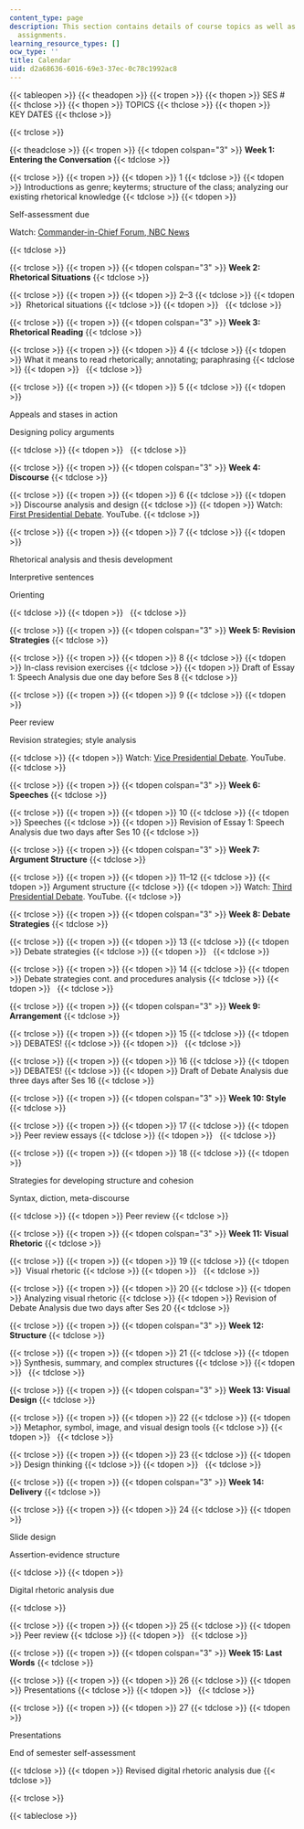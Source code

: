 ```yaml
---
content_type: page
description: This section contains details of course topics as well as key dates for
  assignments.
learning_resource_types: []
ocw_type: ''
title: Calendar
uid: d2a68636-6016-69e3-37ec-0c78c1992ac8
---
```


{{< tableopen >}}
{{< theadopen >}}
{{< tropen >}}
{{< thopen >}}
SES #
{{< thclose >}}
{{< thopen >}}
TOPICS
{{< thclose >}}
{{< thopen >}}
KEY DATES
{{< thclose >}}

{{< trclose >}}

{{< theadclose >}}
{{< tropen >}}
{{< tdopen colspan="3" >}}
**Week 1: Entering the Conversation**
{{< tdclose >}}

{{< trclose >}}
{{< tropen >}}
{{< tdopen >}}
1
{{< tdclose >}}
{{< tdopen >}}
Introductions as genre; keyterms; structure of the class; analyzing our existing rhetorical knowledge
{{< tdclose >}}
{{< tdopen >}}


Self-assessment due

Watch: [Commander-in-Chief Forum, NBC News](http://www.nbcnews.com/storyline/commander-in-chief-forum)


{{< tdclose >}}

{{< trclose >}}
{{< tropen >}}
{{< tdopen colspan="3" >}}
**Week 2: Rhetorical Situations**
{{< tdclose >}}

{{< trclose >}}
{{< tropen >}}
{{< tdopen >}}
2–3
{{< tdclose >}}
{{< tdopen >}}
 Rhetorical situations
{{< tdclose >}}
{{< tdopen >}}
 
{{< tdclose >}}

{{< trclose >}}
{{< tropen >}}
{{< tdopen colspan="3" >}}
**Week 3: Rhetorical Reading**
{{< tdclose >}}

{{< trclose >}}
{{< tropen >}}
{{< tdopen >}}
4
{{< tdclose >}}
{{< tdopen >}}
What it means to read rhetorically; annotating; paraphrasing
{{< tdclose >}}
{{< tdopen >}}
 
{{< tdclose >}}

{{< trclose >}}
{{< tropen >}}
{{< tdopen >}}
5
{{< tdclose >}}
{{< tdopen >}}


Appeals and stases in action

Designing policy arguments


{{< tdclose >}}
{{< tdopen >}}
 
{{< tdclose >}}

{{< trclose >}}
{{< tropen >}}
{{< tdopen colspan="3" >}}
**Week 4: Discourse**
{{< tdclose >}}

{{< trclose >}}
{{< tropen >}}
{{< tdopen >}}
6
{{< tdclose >}}
{{< tdopen >}}
Discourse analysis and design
{{< tdclose >}}
{{< tdopen >}}
Watch: [First Presidential Debate](https://youtu.be/855Am6ovK7s). YouTube.
{{< tdclose >}}

{{< trclose >}}
{{< tropen >}}
{{< tdopen >}}
7
{{< tdclose >}}
{{< tdopen >}}


Rhetorical analysis and thesis development

Interpretive sentences

Orienting


{{< tdclose >}}
{{< tdopen >}}
 
{{< tdclose >}}

{{< trclose >}}
{{< tropen >}}
{{< tdopen colspan="3" >}}
**Week 5: Revision Strategies**
{{< tdclose >}}

{{< trclose >}}
{{< tropen >}}
{{< tdopen >}}
8
{{< tdclose >}}
{{< tdopen >}}
In-class revision exercises
{{< tdclose >}}
{{< tdopen >}}
Draft of Essay 1: Speech Analysis due one day before Ses 8
{{< tdclose >}}

{{< trclose >}}
{{< tropen >}}
{{< tdopen >}}
9
{{< tdclose >}}
{{< tdopen >}}


Peer review

Revision strategies; style analysis


{{< tdclose >}}
{{< tdopen >}}
Watch: [Vice Presidential Debate](https://youtu.be/mVXqNcW_-HA). YouTube.
{{< tdclose >}}

{{< trclose >}}
{{< tropen >}}
{{< tdopen colspan="3" >}}
**Week 6: Speeches**
{{< tdclose >}}

{{< trclose >}}
{{< tropen >}}
{{< tdopen >}}
10
{{< tdclose >}}
{{< tdopen >}}
Speeches
{{< tdclose >}}
{{< tdopen >}}
Revision of Essay 1: Speech Analysis due two days after Ses 10
{{< tdclose >}}

{{< trclose >}}
{{< tropen >}}
{{< tdopen colspan="3" >}}
**Week 7: Argument Structure**
{{< tdclose >}}

{{< trclose >}}
{{< tropen >}}
{{< tdopen >}}
11–12
{{< tdclose >}}
{{< tdopen >}}
Argument structure
{{< tdclose >}}
{{< tdopen >}}
Watch: [Third Presidential Debate](https://youtu.be/smkyorC5qwc). YouTube.
{{< tdclose >}}

{{< trclose >}}
{{< tropen >}}
{{< tdopen colspan="3" >}}
**Week 8: Debate Strategies**
{{< tdclose >}}

{{< trclose >}}
{{< tropen >}}
{{< tdopen >}}
13
{{< tdclose >}}
{{< tdopen >}}
Debate strategies
{{< tdclose >}}
{{< tdopen >}}
 
{{< tdclose >}}

{{< trclose >}}
{{< tropen >}}
{{< tdopen >}}
14
{{< tdclose >}}
{{< tdopen >}}
Debate strategies cont. and procedures analysis
{{< tdclose >}}
{{< tdopen >}}
 
{{< tdclose >}}

{{< trclose >}}
{{< tropen >}}
{{< tdopen colspan="3" >}}
**Week 9: Arrangement**
{{< tdclose >}}

{{< trclose >}}
{{< tropen >}}
{{< tdopen >}}
15
{{< tdclose >}}
{{< tdopen >}}
DEBATES!
{{< tdclose >}}
{{< tdopen >}}
 
{{< tdclose >}}

{{< trclose >}}
{{< tropen >}}
{{< tdopen >}}
16
{{< tdclose >}}
{{< tdopen >}}
DEBATES!
{{< tdclose >}}
{{< tdopen >}}
Draft of Debate Analysis due three days after Ses 16
{{< tdclose >}}

{{< trclose >}}
{{< tropen >}}
{{< tdopen colspan="3" >}}
**Week 10: Style**
{{< tdclose >}}

{{< trclose >}}
{{< tropen >}}
{{< tdopen >}}
17
{{< tdclose >}}
{{< tdopen >}}
Peer review essays
{{< tdclose >}}
{{< tdopen >}}
 
{{< tdclose >}}

{{< trclose >}}
{{< tropen >}}
{{< tdopen >}}
18
{{< tdclose >}}
{{< tdopen >}}


Strategies for developing structure and cohesion

Syntax, diction, meta-discourse


{{< tdclose >}}
{{< tdopen >}}
Peer review
{{< tdclose >}}

{{< trclose >}}
{{< tropen >}}
{{< tdopen colspan="3" >}}
**Week 11: Visual Rhetoric**
{{< tdclose >}}

{{< trclose >}}
{{< tropen >}}
{{< tdopen >}}
19
{{< tdclose >}}
{{< tdopen >}}
 Visual rhetoric
{{< tdclose >}}
{{< tdopen >}}
 
{{< tdclose >}}

{{< trclose >}}
{{< tropen >}}
{{< tdopen >}}
20
{{< tdclose >}}
{{< tdopen >}}
Analyzing visual rhetoric
{{< tdclose >}}
{{< tdopen >}}
Revision of Debate Analysis due two days after Ses 20
{{< tdclose >}}

{{< trclose >}}
{{< tropen >}}
{{< tdopen colspan="3" >}}
**Week 12: Structure**
{{< tdclose >}}

{{< trclose >}}
{{< tropen >}}
{{< tdopen >}}
21
{{< tdclose >}}
{{< tdopen >}}
Synthesis, summary, and complex structures
{{< tdclose >}}
{{< tdopen >}}
 
{{< tdclose >}}

{{< trclose >}}
{{< tropen >}}
{{< tdopen colspan="3" >}}
**Week 13: Visual Design**
{{< tdclose >}}

{{< trclose >}}
{{< tropen >}}
{{< tdopen >}}
22
{{< tdclose >}}
{{< tdopen >}}
Metaphor, symbol, image, and visual design tools
{{< tdclose >}}
{{< tdopen >}}
 
{{< tdclose >}}

{{< trclose >}}
{{< tropen >}}
{{< tdopen >}}
23
{{< tdclose >}}
{{< tdopen >}}
Design thinking
{{< tdclose >}}
{{< tdopen >}}
 
{{< tdclose >}}

{{< trclose >}}
{{< tropen >}}
{{< tdopen colspan="3" >}}
**Week 14: Delivery**
{{< tdclose >}}

{{< trclose >}}
{{< tropen >}}
{{< tdopen >}}
24
{{< tdclose >}}
{{< tdopen >}}


Slide design

Assertion-evidence structure


{{< tdclose >}}
{{< tdopen >}}


Digital rhetoric analysis due


{{< tdclose >}}

{{< trclose >}}
{{< tropen >}}
{{< tdopen >}}
25
{{< tdclose >}}
{{< tdopen >}}
Peer review
{{< tdclose >}}
{{< tdopen >}}
 
{{< tdclose >}}

{{< trclose >}}
{{< tropen >}}
{{< tdopen colspan="3" >}}
**Week 15: Last Words**
{{< tdclose >}}

{{< trclose >}}
{{< tropen >}}
{{< tdopen >}}
26
{{< tdclose >}}
{{< tdopen >}}
Presentations
{{< tdclose >}}
{{< tdopen >}}
 
{{< tdclose >}}

{{< trclose >}}
{{< tropen >}}
{{< tdopen >}}
27
{{< tdclose >}}
{{< tdopen >}}


Presentations

End of semester self-assessment


{{< tdclose >}}
{{< tdopen >}}
Revised digital rhetoric analysis due
{{< tdclose >}}

{{< trclose >}}

{{< tableclose >}}